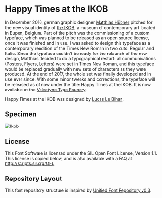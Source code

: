 # Happy Times at the IKOB

In December 2016, german graphic designer [Matthias Hübner](http://possible.is/) pitched for the new visual identity of [the IKOB](http://ikob.be/en/), a museum of contemporary art located in Eupen, Belgium. Part of the pitch was the commissioning of a custom typeface, which was planned to be released as an open source license, once it was finished and in use. I was asked to design this typeface as a contemporary rendition of the Times New Roman in two cuts: Regular and Italic. Since the typeface couldn’t be ready for the relaunch of the new design, Matthias decided to do a typographical restart: all communications (Posters, Flyers, Letters) were set in Times New Roman, and this typeface would be replaced gradually with new sets of characters as they were produced. At the end of 2017, the whole set was finally developed and in use ever since. With some minor tweaks and corrections, the typeface will be released as of now under the title: Happy Times at the IKOB. It is now available at the [Velvetyne Type Foundry](http://velvetyne.fr/fonts/happy-times/).

Happy Times at the IKOB was designed by [Lucas Le Bihan](http://dreamsoffice.fr/).

## Specimen

![Ikob](tree/master/documentation/images/ikob_3.jpg)

## License

This Font Software is licensed under the SIL Open Font License, Version 1.1.
This license is copied below, and is also available with a FAQ at
http://scripts.sil.org/OFL

## Repository Layout

This font repository structure is inspired by [Unified Font Repository v0.3](https://github.com/unified-font-repository/Unified-Font-Repository).
